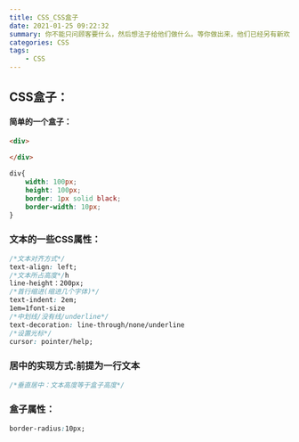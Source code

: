 ```yaml
---
title: CSS_CSS盒子
date: 2021-01-25 09:22:32
summary: 你不能只问顾客要什么，然后想法子给他们做什么。等你做出来，他们已经另有新欢了。
categories: CSS
tags:
	- CSS
---
```


## CSS盒子：

#### 简单的一个盒子：

```html
<div>
    
</div>
```

```CSS
div{
    width: 100px;
    height: 100px;
    border: 1px solid black;
    border-width: 10px;
}    
```

### 文本的一些CSS属性：

```css
/*文本对齐方式*/
text-align: left;
/*文本所占高度*/h
line-height：200px;
/*首行缩进(缩进几个字体)*/
text-indent: 2em;
1em=1font-size
/*中划线/没有线/underline*/
text-decoration: line-through/none/underline
/*设置光标*/
cursor: pointer/help;
```

### 居中的实现方式:前提为一行文本

```css
/*垂直居中：文本高度等于盒子高度*/
```

### 盒子属性：

```css
border-radius:10px;
```





